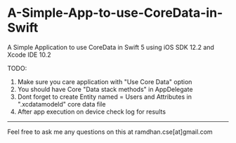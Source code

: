 # A-Simple-App-to-use-CoreData-in-Swift
A Simple Application to use CoreData in Swift 5 using iOS SDK 12.2 and Xcode IDE 10.2

TODO: 
1. Make sure you care application with "Use Core Data" option
2. You should have Core "Data stack methods" in AppDelegate
3. Dont forget to create Entity named = Users and Attributes in ".xcdatamodeld" core data file
4. After app execution on device check log for results

---------------

Feel free to ask me any questions on this at ramdhan.cse[at]gmail.com
